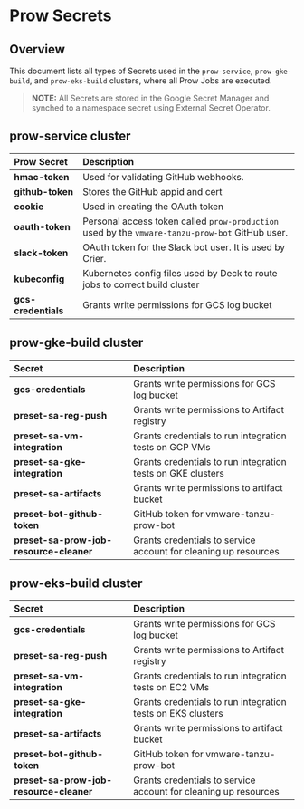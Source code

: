 
# Prow Secrets

## Overview

This document lists all types of Secrets used in the `prow-service`, `prow-gke-build`, and `prow-eks-build` clusters, where all Prow Jobs are executed.
>**NOTE:** All Secrets are stored in the Google Secret Manager and synched to a namespace secret using External Secret Operator.


## prow-service cluster

| Prow Secret   | Description |
| :---------- | :---------------- |
| **hmac-token**| Used for validating GitHub webhooks.|
| **github-token**   | Stores the GitHub appid and cert |
| **cookie**   | Used in creating the OAuth token  |
| **oauth-token**| Personal access token called `prow-production` used by the `vmware-tanzu-prow-bot` GitHub user. |
| **slack-token** | OAuth token for the Slack bot user. It is used by Crier. |
| **kubeconfig**   | Kubernetes config files used by Deck to route jobs to correct build cluster  |
| **gcs-credentials**   | Grants write permissions for GCS log bucket  |

## prow-gke-build cluster

| Secret   | Description |
| :---------- | :---------------- |
| **gcs-credentials**   | Grants write permissions for GCS log bucket  |
| **preset-sa-reg-push**  | Grants write permissions to Artifact registry  |
| **preset-sa-vm-integration**  | Grants credentials to run integration tests on GCP VMs  |
| **preset-sa-gke-integration**  | Grants credentials to run integration tests on GKE clusters  |
| **preset-sa-artifacts**  | Grants write permissions to artifact bucket  |
| **preset-bot-github-token**  | GitHub token for vmware-tanzu-prow-bot  |
| **preset-sa-prow-job-resource-cleaner**  | Grants credentials to service account for cleaning up resources  |

## prow-eks-build cluster

| Secret   | Description |
| :---------- | :---------------- |
| **gcs-credentials**   | Grants write permissions for GCS log bucket  |
| **preset-sa-reg-push**  | Grants write permissions to Artifact registry  |
| **preset-sa-vm-integration**  | Grants credentials to run integration tests on EC2 VMs  |
| **preset-sa-gke-integration**  | Grants credentials to run integration tests on EKS clusters  |
| **preset-sa-artifacts**  | Grants write permissions to artifact bucket  |
| **preset-bot-github-token**  | GitHub token for vmware-tanzu-prow-bot  |
| **preset-sa-prow-job-resource-cleaner**  | Grants credentials to service account for cleaning up resources  |
